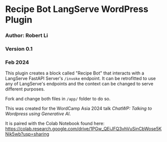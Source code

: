 # Recipe Bot LangServe WordPress Plugin
### Author: Robert Li
### Version 0.1
### Feb 2024

This plugin creates a block called "Recipe Bot" that interacts with a LangServe FastAPI Server's `/invoke` endpoint.
It can be retrofitted to use any of LangServe's endpoints and the context can be changed to serve different purposes.

Fork and change both files in `/app/` folder to do so.

This was created for the WordCamp Asia 2024 talk *ChatWP: Talking to Wordpress using Generative AI*.

It is paired with the Colab Notebook found here: https://colab.research.google.com/drive/1PGw_QEjJFQ3vhVuSinCbWose5KNjk5wb?usp=sharing 